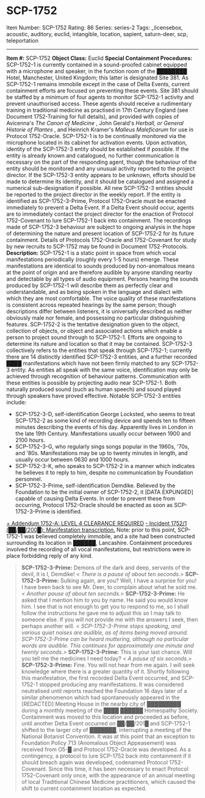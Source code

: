 # SCP-1752
Item Number: SCP-1752
Rating: 86
Series: series-2
Tags: _licensebox, acoustic, auditory, euclid, intangible, location, sapient, saturn-deer, scp, teleportation

---

  
**Item #:** SCP-1752 
**Object Class:** Euclid
**Special Containment Procedures:** SCP-1752-1 is currently contained in a sound-proofed cabinet equipped with a microphone and speaker, in the function room of the ████████ Hotel, Manchester, United Kingdom; this latter is designated Site 381. As SCP-1752-1 remains immobile except in the case of Delta Events, current containment efforts are focused on preventing these events. Site 381 should be staffed by a minimum of four agents to monitor SCP-1752-1 activity and prevent unauthorised access. These agents should receive a rudimentary training in traditional medicine as practised in 17th Century England (see Document 1752-Training for full details), and provided with copies of Avicenna's _The Canon of Medicine_ , John Gerald's _Herball, or General Historie of Plantes_ , and Heinrich Kramer's _Malleus Maleficarum_ for use in Protocol 1752-Oracle.
SCP-1752-1 is to be continually monitored via the microphone located in its cabinet for activation events. Upon activation, identity of the SCP-1752-3 entity should be established if possible. If the entity is already known and catalogued, no further communication is necessary on the part of the responding agent, though the behaviour of the entity should be monitored and any unusual activity reported to the project director. If the SCP-1752-3 entity appears to be unknown, efforts should be made to determine its identity, and it should be catalogued and assigned a numerical sub-designation if possible. All new SCP-1752-3 entities should be reported to the project director in the weekly report. If the entity is identified as SCP-1752-3-Prime, Protocol 1752-Oracle must be enacted immediately to prevent a Delta Event. If a Delta Event should occur, agents are to immediately contact the project director for the enaction of Protocol 1752-Covenant to lure SCP-1752-1 back into containment.
The recordings made of SCP-1752-3 behaviour are subject to ongoing analysis in the hope of determining the nature and present location of SCP-1752-2 for its future containment.
Details of Protocols 1752-Oracle and 1752-Covenant for study by new recruits to SCP-1752 may be found in Document 1752-Protocols.
**Description:** SCP-1752-1 is a static point in space from which vocal manifestations periodically (roughly every 1-5 hours) emerge. These manifestations are identical to sounds produced by non-anomalous means at the point of origin and are therefore audible by anyone standing nearby and detectable by all types of audio equipment. Persons hearing the sounds produced by SCP-1752-1 will describe them as perfectly clear and understandable, and as being spoken in the language and dialect with which they are most comfortable. The voice quality of these manifestations is consistent across repeated hearings by the same person; though descriptions differ between listeners, it is universally described as neither obviously male nor female, and possessing no particular distinguishing features.
SCP-1752-2 is the tentative designation given to the object, collection of objects, or object and associated actions which enable a person to project sound through to SCP-1752-1. Efforts are ongoing to determine its nature and location so that it may be contained.
SCP-1752-3 collectively refers to the entities that speak through SCP-1752-1; currently there are 14 distinctly identified SCP-1752-3 entities, and a further recorded ████ manifestations which have not been firmly matched to any SCP-1752-3 entity. As entities all speak with the same voice, identification may only be achieved through recognition of behaviour patterns. Communication with these entities is possible by projecting audio near SCP-1752-1. Both naturally produced sound (such as human speech) and sound played through speakers have proved effective.
Notable SCP-1752-3 entities include:
  * SCP-1752-3-D, self-identification George Locksted, who seems to treat SCP-1752-2 as some kind of recording device and spends ten to fifteen minutes describing the events of his day. Apparently lives in London in the late 19th Century. Manifestations usually occur between 1900 and 2100 hours.
  * SCP-1752-3-G, who regularly sings songs popular in the 1960s, '70s, and '80s. Manifestations may be up to twenty minutes in length, and usually occur between 0630 and 1000 hours.
  * SCP-1752-3-K, who speaks to SCP-1752-2 in a manner which indicates he believes it to reply to him, despite no communication by Foundation personnel.
  * SCP-1752-3-Prime, self-identification Demdike. Believed by the Foundation to be the initial owner of SCP-1752-2, it [DATA EXPUNGED] capable of causing Delta Events. In order to prevent these from occurring, Protocol 1752-Oracle should be enacted as soon as SCP-1752-3-Prime is identified.

[\+ Addendum 1752-A: LEVEL 4 CLEARANCE REQUIRED](javascript:;)
[\- Incident 1752/1 (██/██/200█): Manifestation transcription.](javascript:;)
Note: prior to this point, SCP-1752-1 was believed completely immobile, and a site had been constructed surrounding its location in ██████, Lancashire. Containment procedures involved the recording of all vocal manifestations, but restrictions were in place forbidding reply of any kind.
> **SCP-1752-3-Prime:** Demons of the dark and deep, servants of the devil, it is I, Demdike!
> _< There is a pause of about ten seconds.>_
> **SCP-1752-3-Prime:** Sulking again, are you? Well, I have a surprise for you! I have been back to see Mr. Deer, to complain about what he sold me.
> _< Another pause of about ten seconds.>_
> **SCP-1752-3-Prime:** He asked that I mention him to you by name. He said you would know him. I see that is not enough to get you to respond to me, so I shall follow the instructions he gave me to adjust this so I may talk to someone else. If you will not provide me with the answers I seek, then perhaps another will.
> _< SCP-1752-3-Prime stops speaking, and various quiet noises are audible, as of items being moved around. SCP-1752-3-Prime can be heard muttering, although no particular words are audible. This continues for approximately one minute and twenty seconds.>_
> **SCP-1752-3-Prime:** This is your last chance. Will you tell me the medicines I need today?
> _< A pause of six seconds.>_
> **SCP-1752-3-Prime:** Fine. You will not hear from me again. I will seek knowledge where there is a greater quantity of it.
Shortly following this manifestation, the first recorded Delta Event occurred, and SCP-1752-1 stopped producing any manifestations. It was considered neutralised until reports reached the Foundation 16 days later of a similar phenomenon which had spontaneously appeared in the [REDACTED] Meeting House in the nearby city of █████████ during a monthly meeting of the ████ ██████ Homeopathy Society. Containment was moved to this location and proceeded as before, until another Delta Event occurred on ██/██/201█ and SCP-1752-1 shifted to the larger city of ███████, interrupting a meeting of the National Botanist Convention.
It was at this point that an exception to Foundation Policy 713 (Anomalous Object Appeasement) was received from O5-█ and Protocol 1752-Oracle was developed. As a contingency, a protocol to lure SCP-1752 back into containment if it should breach again was developed, codenamed Protocol 1752-Covenant. Since this time, it has been necessary to enact Protocol 1752-Covenant only once, with the appearance of an annual meeting of local Traditional Chinese Medicine practitioners, which caused the shift to current containment location as expected.